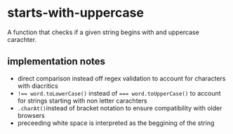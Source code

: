 # starts-with-uppercase

A function that checks if a given string begins with and uppercase carachter.

## implementation notes
 - direct comparison instead off regex validation to account for characters with diacritics
 - `!== word.toLowerCase()` instead of `=== word.toUpperCase()` to account for strings starting with non letter carachters
 - `.charAt()`instead of bracket notation to ensure compatibility with older browsers
 - preceeding white space is interpreted as the beggining of the string
